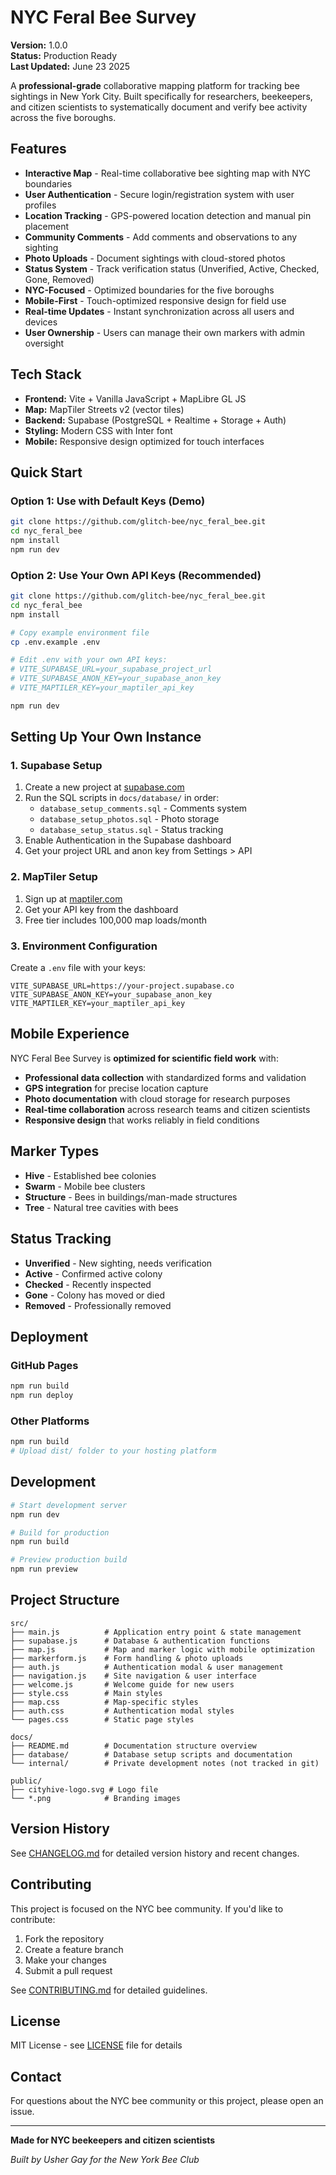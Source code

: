 # NYC Feral Bee Survey

**Version:** 1.0.0  
**Status:** Production Ready  
**Last Updated:** June 23 2025

A **professional-grade** collaborative mapping platform for tracking bee sightings in New York City. Built specifically for researchers, beekeepers, and citizen scientists to systematically document and verify bee activity across the five boroughs.

## Features

- **Interactive Map** - Real-time collaborative bee sighting map with NYC boundaries
- **User Authentication** - Secure login/registration system with user profiles
- **Location Tracking** - GPS-powered location detection and manual pin placement  
- **Community Comments** - Add comments and observations to any sighting
- **Photo Uploads** - Document sightings with cloud-stored photos
- **Status System** - Track verification status (Unverified, Active, Checked, Gone, Removed)
- **NYC-Focused** - Optimized boundaries for the five boroughs
- **Mobile-First** - Touch-optimized responsive design for field use
- **Real-time Updates** - Instant synchronization across all users and devices
- **User Ownership** - Users can manage their own markers with admin oversight

## Tech Stack

- **Frontend:** Vite + Vanilla JavaScript + MapLibre GL JS
- **Map:** MapTiler Streets v2 (vector tiles)
- **Backend:** Supabase (PostgreSQL + Realtime + Storage + Auth)
- **Styling:** Modern CSS with Inter font
- **Mobile:** Responsive design optimized for touch interfaces

## Quick Start

### Option 1: Use with Default Keys (Demo)
```bash
git clone https://github.com/glitch-bee/nyc_feral_bee.git
cd nyc_feral_bee
npm install
npm run dev
```

### Option 2: Use Your Own API Keys (Recommended)
```bash
git clone https://github.com/glitch-bee/nyc_feral_bee.git
cd nyc_feral_bee
npm install

# Copy example environment file
cp .env.example .env

# Edit .env with your own API keys:
# VITE_SUPABASE_URL=your_supabase_project_url
# VITE_SUPABASE_ANON_KEY=your_supabase_anon_key  
# VITE_MAPTILER_KEY=your_maptiler_api_key

npm run dev
```

## Setting Up Your Own Instance

### 1. Supabase Setup
1. Create a new project at [supabase.com](https://supabase.com)
2. Run the SQL scripts in `docs/database/` in order:
   - `database_setup_comments.sql` - Comments system
   - `database_setup_photos.sql` - Photo storage
   - `database_setup_status.sql` - Status tracking
3. Enable Authentication in the Supabase dashboard
4. Get your project URL and anon key from Settings > API

### 2. MapTiler Setup  
1. Sign up at [maptiler.com](https://maptiler.com)
2. Get your API key from the dashboard
3. Free tier includes 100,000 map loads/month

### 3. Environment Configuration
Create a `.env` file with your keys:
```env
VITE_SUPABASE_URL=https://your-project.supabase.co
VITE_SUPABASE_ANON_KEY=your_supabase_anon_key
VITE_MAPTILER_KEY=your_maptiler_api_key
```

## Mobile Experience

NYC Feral Bee Survey is **optimized for scientific field work** with:
- **Professional data collection** with standardized forms and validation
- **GPS integration** for precise location capture
- **Photo documentation** with cloud storage for research purposes
- **Real-time collaboration** across research teams and citizen scientists
- **Responsive design** that works reliably in field conditions

## Marker Types

- **Hive** - Established bee colonies
- **Swarm** - Mobile bee clusters  
- **Structure** - Bees in buildings/man-made structures
- **Tree** - Natural tree cavities with bees

## Status Tracking

- **Unverified** - New sighting, needs verification
- **Active** - Confirmed active colony
- **Checked** - Recently inspected
- **Gone** - Colony has moved or died
- **Removed** - Professionally removed

## Deployment

### GitHub Pages
```bash
npm run build
npm run deploy
```

### Other Platforms
```bash
npm run build
# Upload dist/ folder to your hosting platform
```

## Development

```bash
# Start development server
npm run dev

# Build for production  
npm run build

# Preview production build
npm run preview
```

## Project Structure

```
src/
├── main.js          # Application entry point & state management
├── supabase.js      # Database & authentication functions
├── map.js           # Map and marker logic with mobile optimization
├── markerform.js    # Form handling & photo uploads
├── auth.js          # Authentication modal & user management
├── navigation.js    # Site navigation & user interface
├── welcome.js       # Welcome guide for new users
├── style.css        # Main styles
├── map.css          # Map-specific styles
├── auth.css         # Authentication modal styles
└── pages.css        # Static page styles

docs/
├── README.md        # Documentation structure overview
├── database/        # Database setup scripts and documentation
└── internal/        # Private development notes (not tracked in git)

public/
├── cityhive-logo.svg # Logo file
└── *.png            # Branding images
```

## Version History

See [CHANGELOG.md](CHANGELOG.md) for detailed version history and recent changes.

## Contributing

This project is focused on the NYC bee community. If you'd like to contribute:

1. Fork the repository
2. Create a feature branch
3. Make your changes
4. Submit a pull request

See [CONTRIBUTING.md](CONTRIBUTING.md) for detailed guidelines.

## License

MIT License - see [LICENSE](LICENSE) file for details

## Contact

For questions about the NYC bee community or this project, please open an issue.

---

**Made for NYC beekeepers and citizen scientists**

*Built by Usher Gay for the New York Bee Club*

